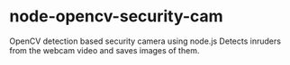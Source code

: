# node-opencv-security-cam

OpenCV detection based security camera using node.js Detects inruders from the webcam video and saves images of them.